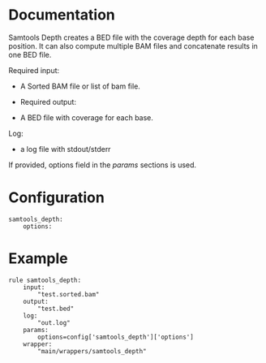 # Documentation

Samtools Depth creates a BED file with the coverage depth for each base
position. It can also compute multiple BAM files and concatenate results in
one BED file.


Required input:

- A Sorted BAM file or list of bam file.

- Required output:
  
- A BED file with coverage for each base.

Log:

- a log file with stdout/stderr

If provided, options field in the *params* sections is used.


# Configuration

    samtools_depth:
        options:


# Example


    rule samtools_depth:
        input:
            "test.sorted.bam"
        output:
            "test.bed" 
        log:
            "out.log"
        params:
            options=config['samtools_depth']['options']
        wrapper:
            "main/wrappers/samtools_depth"




